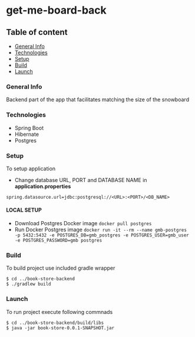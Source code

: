 # get-me-board-back

## Table of content

* [General Info](###general-info)
* [Technologies](#technologies)
* [Setup](#setup)
* [Build](#build)
* [Launch](#launch)

### General Info

Backend part of the app that facilitates matching the size of the snowboard

### Technologies

* Spring Boot
* Hibernate
* Postgres

### Setup

To setup application

* Change database URL, PORT and DATABASE NAME in **application.properties**

```
spring.datasource.url=jdbc:postgresql://<URL>:<PORT>/<DB_NAME>
```

#### LOCAL SETUP

* Download Postgres Docker image
  `docker pull postgres`
* Run Docker Postgres image
  `docker run -it --rm --name gmb-postgres -p 5432:5432 -e POSTGRES_DB=gmb_postgres -e POSTGRES_USER=gmb_user -e POSTGRES_PASSWORD=gmb postgres`

### Build

To build project use included gradle wrapper

```
$ cd ../book-store-backend
$ ./gradlew build
```

### Launch

To run project execute following commnads

```
$ cd ../book-store-backend/build/libs
$ java -jar book-store-0.0.1-SNAPSHOT.jar